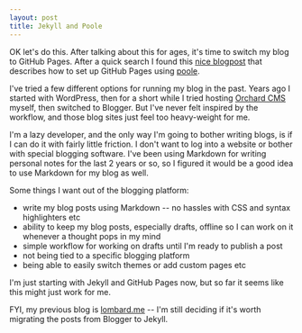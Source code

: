 ```yaml
---
layout: post
title: Jekyll and Poole
---
```


OK let's do this. After talking about this for ages, it's time to switch my blog to GitHub Pages. After a quick search I found this [nice blogpost](http://joshualande.com/jekyll-github-pages-poole/) that describes how to set up GitHub Pages using [poole](https://github.com/poole/poole).

I've tried a few different options for running my blog in the past. Years ago I started with WordPress, then for a short while I tried hosting [Orchard CMS]() myself, then switched to Blogger. But I've never felt inspired by the workflow, and those blog sites just feel too heavy-weight for me.

I'm a lazy developer, and the only way I'm going to bother writing blogs, is if I can do it with fairly little friction. I don't want to log into a website or bother with special blogging software. I've been using Markdown for writing personal notes for the last 2 years or so, so I figured it would be a good idea to use Markdown for my blog as well.

Some things I want out of the blogging platform:

- write my blog posts using Markdown -- no hassles with CSS and syntax highlighters etc
- ability to keep my blog posts, especially drafts, offline so I can work on it whenever a thought pops in my mind
- simple workflow for working on drafts until I'm ready to publish a post
- not being tied to a specific blogging platform
- being able to easily switch themes or add custom pages etc

I'm just starting with Jekyll and GitHub Pages now, but so far it seems like this might just work for me.

FYI, my previous blog is [lombard.me](http://lombard.me) -- I'm still deciding if it's worth migrating the posts from Blogger to Jekyll.
